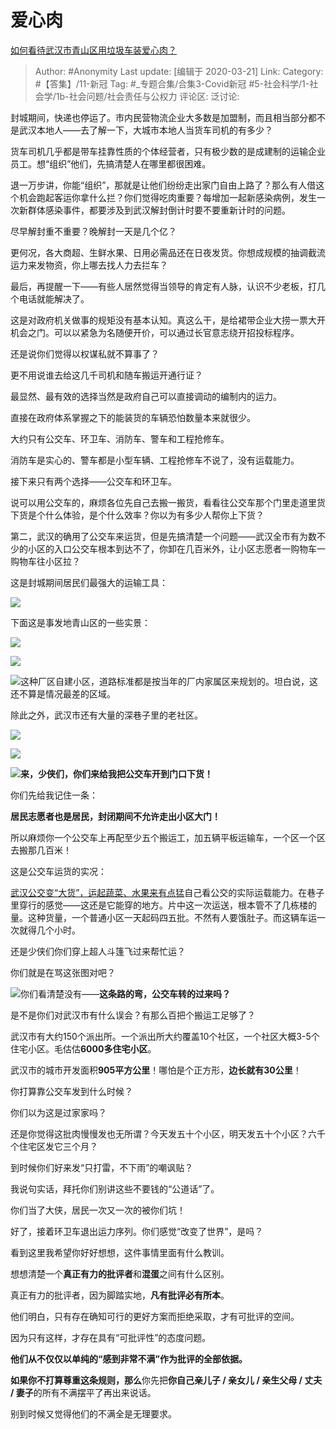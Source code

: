 # 爱心肉
[如何看待武汉市青山区用垃圾车装爱心肉？](https://www.zhihu.com/question/378679948/answer/1072708693)

> Author: #Anonymity
> Last update: [编辑于 2020-03-21]
> Link:
> Category: #【答集】/11-新冠
> Tag: #_专题合集/合集3-Covid新冠 #5-社会科学/1-社会学/1b-社会问题/社会责任与公权力
> 评论区:
> 泛讨论:

封城期间，快递也停运了。市内民营物流企业大多数是加盟制，而且相当部分都不是武汉本地人——去了解一下，大城市本地人当货车司机的有多少？

货车司机几乎都是带车挂靠性质的个体经营者，只有极少数的是成建制的运输企业员工。想“组织”他们，先搞清楚人在哪里都很困难。

退一万步讲，你能“组织”，那就是让他们纷纷走出家门自由上路了？那么有人借这个机会跑起客运你拿什么拦？你们觉得吃肉重要？每增加一起新感染病例，发生一次新群体感染事件，都要涉及到武汉解封倒计时要不要重新计时的问题。

尽早解封重不重要？晚解封一天是几个亿？

更何况，各大商超、生鲜水果、日用必需品还在日夜发货。你想成规模的抽调截流运力来发物资，你上哪去找人力去拦车？

最后，再提醒一下——有些人居然觉得当领导的肯定有人脉，认识不少老板，打几个电话就能解决了。

这是对政府机关做事的规矩没有基本认知。真这么干，是给裙带企业大捞一票大开机会之门。可以以紧急为名随便开价，可以通过长官意志绕开招投标程序。

还是说你们觉得以权谋私就不算事了？

更不用说谁去给这几千司机和随车搬运开通行证？

最显然、最有效的选择当然是政府自己可以直接调动的编制内的运力。

直接在政府体系掌握之下的能装货的车辆恐怕数量本来就很少。

大约只有公交车、环卫车、消防车、警车和工程抢修车。

消防车是实心的、警车都是小型车辆、工程抢修车不说了，没有运载能力。

接下来只有两个选择——公交车和环卫车。

说可以用公交车的，麻烦各位先自己去搬一搬货，看看往公交车那个门里走道里货下货是个什么体验，是个什么效率？你以为有多少人帮你上下货？

第二，武汉的确用了公交车来运货，但是先搞清楚一个问题——武汉全市有为数不少的小区的入口公交车根本到达不了，你卸在几百米外，让小区志愿者一购物车一购物车往小区拉？

这是封城期间居民们最强大的运输工具：

![](https://pic1.zhimg.com/50/v2-e76b6c43b7f1e72a40a036216e410698_hd.jpg?source=1940ef5c)

下面这是事发地青山区的一些实景：

![](https://pic1.zhimg.com/50/v2-be23f3cd62b16cf456f41fa7e73aa80c_hd.jpg?source=1940ef5c)

![](https://pic1.zhimg.com/50/v2-293d73016ef188961b0aad69389e5cac_hd.jpg?source=1940ef5c)

![](https://pic1.zhimg.com/50/v2-62df3610312403d49d708e473b33a532_hd.jpg?source=1940ef5c)这种厂区自建小区，道路标准都是按当年的厂内家属区来规划的。坦白说，这还不算是情况最差的区域。

除此之外，武汉市还有大量的深巷子里的老社区。

![](https://pic2.zhimg.com/50/v2-f76adb680e9cf9e0dff83f8f32f5ed0b_hd.jpg?source=1940ef5c)

![](https://pic4.zhimg.com/50/v2-83aabb3410b2833e305bb24d209fe712_hd.jpg?source=1940ef5c)

![](https://pic1.zhimg.com/50/v2-c2cf7bdb6f893b9397a8ef5ce6dab7f2_hd.jpg?source=1940ef5c)**来，少侠们，你们来给我把公交车开到门口下货！**

你们先给我记住一条：

**居民志愿者也是居民，封闭期间不允许走出小区大门！**

所以麻烦你一个公交车上再配至少五个搬运工，加五辆平板运输车，一个区一个区去搬那几百米！

这是公交车运货的实况：

[武汉公交变“大货”，运起蔬菜、水果来有点猛](https://link.zhihu.com/?target=https%3A//k.sina.cn/article_2925297953_mae5c812100100klfg.html)自己看公交的实际运载能力。在巷子里穿行的感觉——这还是它能穿的地方。片中这一次运送，根本管不了几栋楼的量。这种货量，一个普通小区一天起码四五批。不然有人要饿肚子。而这辆车运一次就得几个小时。

还是少侠们你们穿上超人斗篷飞过来帮忙运？

你们就是在骂这张图对吧？

![](https://pic2.zhimg.com/50/v2-0539f6471f5ec19e3af19159879b74da_hd.jpg?source=1940ef5c)你们看清楚没有——**这条路的弯，公交车转的过来吗？**

是不是你们对武汉市有什么误会？有那么百把个搬运工足够了？

武汉市有大约150个派出所。一个派出所大约覆盖10个社区，一个社区大概3-5个住宅小区。毛估估**6000多住宅小区**。

武汉市的城市开发面积**905平方公里**！哪怕是个正方形，**边长就有30公里**！

你打算靠公交车发到什么时候？

你们以为这是过家家吗？

还是你觉得这批肉慢慢发也无所谓？今天发五十个小区，明天发五十个小区？六千个住宅区发它三个月？

到时候你们好来发“只打雷，不下雨”的嘲讽贴？

我说句实话，拜托你们别讲这些不要钱的“公道话”了。

你们当了大侠，居民一次又一次的被你们坑！

好了，接着环卫车退出运力序列。你们感觉“改变了世界”，是吗？

看到这里我希望你好好想想，这件事情里面有什么教训。

想想清楚一个**真正有力的批评者**和**混蛋**之间有什么区别。

真正有力的批评者，因为脚踏实地，**凡有批评必有所本**。

他们明白，只有存在确知可行的更好方案而拒绝采取，才有可批评的空间。

因为只有这样，才存在具有“可批评性”的态度问题。

**他们从不仅仅以单纯的“感到非常不满”作为批评的全部依据。**

**如果你不打算尊重这条规则，那么**你先把**你自己亲儿子 / 亲女儿 / 亲生父母 / 丈夫 / 妻子**的所有不满摆平了再出来说话。

别到时候又觉得他们的不满全是无理要求。
